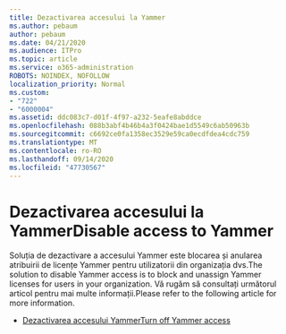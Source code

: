 ```yaml
---
title: Dezactivarea accesului la Yammer
ms.author: pebaum
author: pebaum
ms.date: 04/21/2020
ms.audience: ITPro
ms.topic: article
ms.service: o365-administration
ROBOTS: NOINDEX, NOFOLLOW
localization_priority: Normal
ms.custom:
- "722"
- "6000004"
ms.assetid: ddc083c7-d01f-4f97-a232-5eafe8abddce
ms.openlocfilehash: 088b3abf4b46b4a3f0424bae1d5549c6ab50963b
ms.sourcegitcommit: c6692ce0fa1358ec3529e59ca0ecdfdea4cdc759
ms.translationtype: MT
ms.contentlocale: ro-RO
ms.lasthandoff: 09/14/2020
ms.locfileid: "47730567"
---
```

# <a name="disable-access-to-yammer"></a><span data-ttu-id="2c6b1-102">Dezactivarea accesului la Yammer</span><span class="sxs-lookup"><span data-stu-id="2c6b1-102">Disable access to Yammer</span></span>

<span data-ttu-id="2c6b1-103">Soluția de dezactivare a accesului Yammer este blocarea și anularea atribuirii de licențe Yammer pentru utilizatorii din organizația dvs.</span><span class="sxs-lookup"><span data-stu-id="2c6b1-103">The solution to disable Yammer access is to block and unassign Yammer licenses for users in your organization.</span></span> <span data-ttu-id="2c6b1-104">Vă rugăm să consultați următorul articol pentru mai multe informații.</span><span class="sxs-lookup"><span data-stu-id="2c6b1-104">Please refer to the following article for more information.</span></span>
  
- [<span data-ttu-id="2c6b1-105">Dezactivarea accesului Yammer</span><span class="sxs-lookup"><span data-stu-id="2c6b1-105">Turn off Yammer access</span></span>](https://docs.microsoft.com/yammer/manage-yammer-users/turn-off-user-access)
